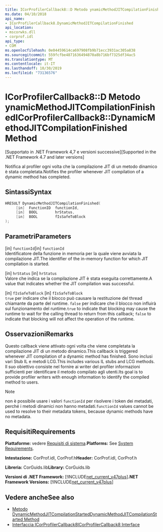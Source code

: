 ```yaml
---
title: ICorProfilerCallback8::D Metodo ynamicMethodJITCompilationFinished
ms.date: 04/10/2018
api_name:
- ICorProfilerCallback8.DynamicMethodJITCompilationFinished
api_location:
- mscorwks.dll
- corprof.idl
api_type:
- COM
ms.openlocfilehash: 0e04459614ca697908fb9b71ecc3931ac305a838
ms.sourcegitcommit: 559fcfbe4871636494870a8b716bf7325df34ac5
ms.translationtype: MT
ms.contentlocale: it-IT
ms.lasthandoff: 10/30/2019
ms.locfileid: "73136576"
---
```

# <a name="icorprofilercallback8dynamicmethodjitcompilationfinished-method"></a><span data-ttu-id="533ea-102">ICorProfilerCallback8::D Metodo ynamicMethodJITCompilationFinished</span><span class="sxs-lookup"><span data-stu-id="533ea-102">ICorProfilerCallback8::DynamicMethodJITCompilationFinished Method</span></span>
<span data-ttu-id="533ea-103">[Supportato in .NET Framework 4,7 e versioni successive]</span><span class="sxs-lookup"><span data-stu-id="533ea-103">[Supported in the .NET Framework 4.7 and later versions]</span></span>  
  
<span data-ttu-id="533ea-104">Notifica al profiler ogni volta che la compilazione JIT di un metodo dinamico è stata completata.</span><span class="sxs-lookup"><span data-stu-id="533ea-104">Notifies the profiler whenever JIT compilation of a dynamic method has completed.</span></span>  
  
## <a name="syntax"></a><span data-ttu-id="533ea-105">Sintassi</span><span class="sxs-lookup"><span data-stu-id="533ea-105">Syntax</span></span>  
  
```cpp  
HRESULT DynamicMethodJITCompilationFinished(  
     [in]  FunctionID  functionId,   
     [in]  BOOL        hrStatus,   
     [in]  BOOL        fIsSafeToBlock   
);  
```  
  
## <a name="parameters"></a><span data-ttu-id="533ea-106">Parametri</span><span class="sxs-lookup"><span data-stu-id="533ea-106">Parameters</span></span>  
<span data-ttu-id="533ea-107">[in] `functionId`</span><span class="sxs-lookup"><span data-stu-id="533ea-107">[in] `functionId`</span></span>  
<span data-ttu-id="533ea-108">Identificatore della funzione in memoria per la quale viene avviata la compilazione JIT.</span><span class="sxs-lookup"><span data-stu-id="533ea-108">The identifier of the in-memory function for which JIT compilation is started.</span></span>   

<span data-ttu-id="533ea-109">[in] `hrStatus` </span><span class="sxs-lookup"><span data-stu-id="533ea-109">[in] `hrStatus` </span></span>  
<span data-ttu-id="533ea-110">Valore che indica se la compilazione JIT è stata eseguita correttamente.</span><span class="sxs-lookup"><span data-stu-id="533ea-110">A value that indicates whether the JIT compilation was successful.</span></span>

<span data-ttu-id="533ea-111">[in] `fIsSafeToBlock` </span><span class="sxs-lookup"><span data-stu-id="533ea-111">[in] `fIsSafeToBlock` </span></span>  
<span data-ttu-id="533ea-112">`true` per indicare che il blocco può causare la restituzione del thread chiamante da parte del runtime. `false` per indicare che il blocco non influirà sul funzionamento del runtime.</span><span class="sxs-lookup"><span data-stu-id="533ea-112">`true` to indicate that blocking may cause the runtime to wait for the calling thread to return from this callback; `false` to indicate that blocking will not affect the operation of the runtime.</span></span>  

## <a name="remarks"></a><span data-ttu-id="533ea-113">Osservazioni</span><span class="sxs-lookup"><span data-stu-id="533ea-113">Remarks</span></span>  

<span data-ttu-id="533ea-114">Questo callback viene attivato ogni volta che viene completata la compilazione JIT di un metodo dinamico.</span><span class="sxs-lookup"><span data-stu-id="533ea-114">This callback is triggered whenever JIT compilation of a dynamic method has finished.</span></span> <span data-ttu-id="533ea-115">Sono inclusi vari Stub IL e metodi LCG.</span><span class="sxs-lookup"><span data-stu-id="533ea-115">This includes various IL stubs and LCG methods.</span></span> <span data-ttu-id="533ea-116">Il suo obiettivo consiste nel fornire ai writer del profiler informazioni sufficienti per identificare il metodo compilato agli utenti.</span><span class="sxs-lookup"><span data-stu-id="533ea-116">Its goal is to provide profiler writers with enough information to identify the compiled method to users.</span></span>

> [!NOTE]
> <span data-ttu-id="533ea-117">non è possibile usare i valori `functionId` per risolvere i token dei metadati, perché i metodi dinamici non hanno metadati.</span><span class="sxs-lookup"><span data-stu-id="533ea-117">`functionId` values cannot be used to resolve to their metadata tokens, because dynamic methods have no metadata.</span></span>

## <a name="requirements"></a><span data-ttu-id="533ea-118">Requisiti</span><span class="sxs-lookup"><span data-stu-id="533ea-118">Requirements</span></span>  
 <span data-ttu-id="533ea-119">**Piattaforme:** vedere [Requisiti di sistema](../../../../docs/framework/get-started/system-requirements.md).</span><span class="sxs-lookup"><span data-stu-id="533ea-119">**Platforms:** See [System Requirements](../../../../docs/framework/get-started/system-requirements.md).</span></span>  
  
 <span data-ttu-id="533ea-120">**Intestazione:** CorProf.idl, CorProf.h</span><span class="sxs-lookup"><span data-stu-id="533ea-120">**Header:** CorProf.idl, CorProf.h</span></span>  
  
 <span data-ttu-id="533ea-121">**Libreria:** CorGuids.lib</span><span class="sxs-lookup"><span data-stu-id="533ea-121">**Library:** CorGuids.lib</span></span>  
  
 <span data-ttu-id="533ea-122">**Versioni di .NET Framework:** [!INCLUDE[net_current_v47plus](../../../../includes/net-current-v47plus.md)]</span><span class="sxs-lookup"><span data-stu-id="533ea-122">**.NET Framework Versions:** [!INCLUDE[net_current_v47plus](../../../../includes/net-current-v47plus.md)]</span></span>  
  
## <a name="see-also"></a><span data-ttu-id="533ea-123">Vedere anche</span><span class="sxs-lookup"><span data-stu-id="533ea-123">See also</span></span>

- [<span data-ttu-id="533ea-124">Metodo DynamicMethodJITCompilationStarted</span><span class="sxs-lookup"><span data-stu-id="533ea-124">DynamicMethodJITCompilationStarted Method</span></span>](icorprofilercallback8-dynamicmethodjitcompilationstarted-method.md)
- [<span data-ttu-id="533ea-125">Interfaccia ICorProfilerCallback8</span><span class="sxs-lookup"><span data-stu-id="533ea-125">ICorProfilerCallback8 Interface</span></span>](icorprofilercallback8-interface.md)
